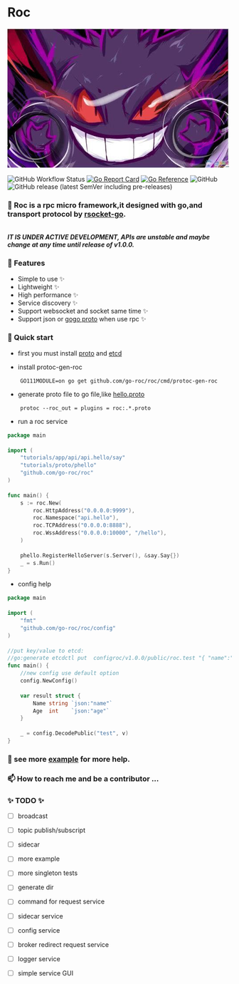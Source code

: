 # Roc

![logo](https://github.com/go-roc/roc/blob/master/_auxiliary/imgs/logo.jpg)

![GitHub Workflow Status](https://github.com/rsocket/rsocket-go/workflows/Go/badge.svg)
[![Go Report Card](https://goreportcard.com/badge/github.com/go-roc/roc)](https://goreportcard.com/report/github.com/go-roc/roc)
[![Go Reference](https://pkg.go.dev/badge/roc.svg)](https://pkg.go.dev/github.com/go-roc/roc)
![GitHub](https://img.shields.io/github/license/go-roc/roc?logo=rsocket)
![GitHub release (latest SemVer including pre-releases)](https://img.shields.io/github/v/release/go-roc/roc?include_prereleases)

### 👋 Roc is a rpc micro framework,it designed with go,and transport protocol by [rsocket-go](https://github.com/rsocket/rsocket-go).

<br>***IT IS UNDER ACTIVE DEVELOPMENT, APIs are unstable and maybe change at any time until release of v1.0.0.***

### 👀 Features

- Simple to use ✨
- Lightweight ✨
- High performance ✨
- Service discovery ✨
- Support websocket and socket same time ✨
- Support json or [gogo proto](https://github.com/gogo/protobuf) when use rpc ✨

### 🌱 Quick start

- first you must install [proto](https://github.com/gogo/protobuf) and [etcd](https://github.com/etcd-io/etcd)

- install protoc-gen-roc

```shell
    GO111MODULE=on go get github.com/go-roc/roc/cmd/protoc-gen-roc
```

- generate proto file to go file,like [hello.proto](https://roc/_auxiliary/example/tutorials/proto/pbhello.proto)

```shell
    protoc --roc_out = plugins = roc:.*.proto
```

- run a roc service

```go
package main

import (
    "tutorials/app/api/api.hello/say"
    "tutorials/proto/phello"
    "github.com/go-roc/roc"
)

func main() {
    s := roc.New(
        roc.HttpAddress("0.0.0.0:9999"),
        roc.Namespace("api.hello"),
        roc.TCPAddress("0.0.0.0:8888"),
        roc.WssAddress("0.0.0.0:10000", "/hello"),
    )

    phello.RegisterHelloServer(s.Server(), &say.Say{})
    _ = s.Run()
}
```

- config help

```go
package main

import (
    "fmt"
    "github.com/go-roc/roc/config"
)

//put key/value to etcd:
//go:generate etcdctl put  configroc/v1.0.0/public/roc.test "{ "name":"roc", "age":18 }"
func main() {
    //new config use default option
    config.NewConfig()

    var result struct {
        Name string `json:"name"`
        Age  int    `json:"age"`
    }

    _ = config.DecodePublic("test", v)
}

```

### 💞️ see more [example](https://github.com/go-roc/roc/tree/master/_auxiliary/example) for more help.

### 📫 How to reach me and be a contributor ...

### ✨ TODO ✨

- [ ] broadcast
- [ ] topic publish/subscript
- [ ] sidecar
- [ ] more example
- [ ] more singleton tests
- [ ] generate dir
- [ ] command for request service
- [ ] sidecar service
- [ ] config service
- [ ] broker redirect request service
- [ ] logger service
- [ ] simple service GUI



